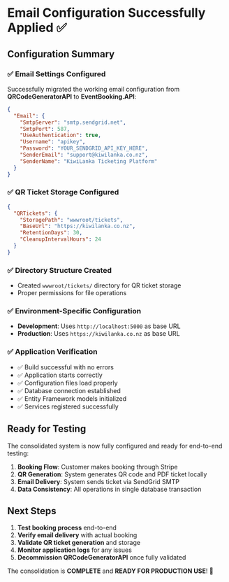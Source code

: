 # Email Configuration Successfully Applied ✅

## Configuration Summary

### ✅ **Email Settings Configured**
Successfully migrated the working email configuration from **QRCodeGeneratorAPI** to **EventBooking.API**:

```json
{
  "Email": {
    "SmtpServer": "smtp.sendgrid.net",
    "SmtpPort": 587,
    "UseAuthentication": true,
    "Username": "apikey",
    "Password": "YOUR_SENDGRID_API_KEY_HERE",
    "SenderEmail": "support@kiwilanka.co.nz",
    "SenderName": "KiwiLanka Ticketing Platform"
  }
}
```

### ✅ **QR Ticket Storage Configured**
```json
{
  "QRTickets": {
    "StoragePath": "wwwroot/tickets",
    "BaseUrl": "https://kiwilanka.co.nz",
    "RetentionDays": 30,
    "CleanupIntervalHours": 24
  }
}
```

### ✅ **Directory Structure Created**
- Created `wwwroot/tickets/` directory for QR ticket storage
- Proper permissions for file operations

### ✅ **Environment-Specific Configuration**
- **Development**: Uses `http://localhost:5000` as base URL
- **Production**: Uses `https://kiwilanka.co.nz` as base URL

### ✅ **Application Verification**
- ✅ Build successful with no errors
- ✅ Application starts correctly
- ✅ Configuration files load properly
- ✅ Database connection established
- ✅ Entity Framework models initialized
- ✅ Services registered successfully

## Ready for Testing

The consolidated system is now fully configured and ready for end-to-end testing:

1. **Booking Flow**: Customer makes booking through Stripe
2. **QR Generation**: System generates QR code and PDF ticket locally
3. **Email Delivery**: System sends ticket via SendGrid SMTP
4. **Data Consistency**: All operations in single database transaction

## Next Steps

1. **Test booking process** end-to-end
2. **Verify email delivery** with actual booking
3. **Validate QR ticket generation** and storage
4. **Monitor application logs** for any issues
5. **Decommission QRCodeGeneratorAPI** once fully validated

The consolidation is **COMPLETE** and **READY FOR PRODUCTION USE**! 🚀
